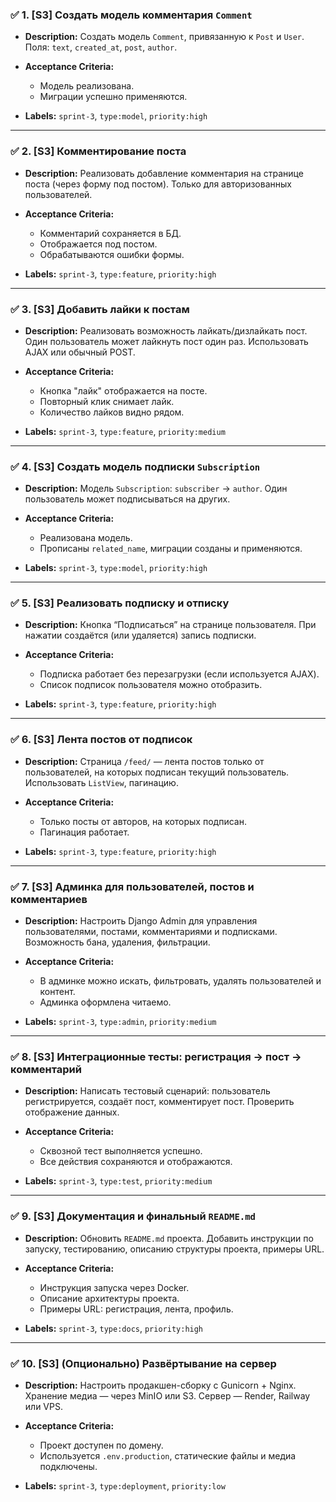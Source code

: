 ### ✅ 1. [S3] Создать модель комментария `Comment`

* **Description:**
  Создать модель `Comment`, привязанную к `Post` и `User`. Поля: `text`, `created_at`, `post`, `author`.
* **Acceptance Criteria:**

  * Модель реализована.
  * Миграции успешно применяются.
* **Labels:** `sprint-3`, `type:model`, `priority:high`

---

### ✅ 2. [S3] Комментирование поста

* **Description:**
  Реализовать добавление комментария на странице поста (через форму под постом). Только для авторизованных пользователей.
* **Acceptance Criteria:**

  * Комментарий сохраняется в БД.
  * Отображается под постом.
  * Обрабатываются ошибки формы.
* **Labels:** `sprint-3`, `type:feature`, `priority:high`

---

### ✅ 3. [S3] Добавить лайки к постам

* **Description:**
  Реализовать возможность лайкать/дизлайкать пост. Один пользователь может лайкнуть пост один раз. Использовать AJAX или обычный POST.
* **Acceptance Criteria:**

  * Кнопка "лайк" отображается на посте.
  * Повторный клик снимает лайк.
  * Количество лайков видно рядом.
* **Labels:** `sprint-3`, `type:feature`, `priority:medium`

---

### ✅ 4. [S3] Создать модель подписки `Subscription`

* **Description:**
  Модель `Subscription`: `subscriber` → `author`. Один пользователь может подписываться на других.
* **Acceptance Criteria:**

  * Реализована модель.
  * Прописаны `related_name`, миграции созданы и применяются.
* **Labels:** `sprint-3`, `type:model`, `priority:high`

---

### ✅ 5. [S3] Реализовать подписку и отписку

* **Description:**
  Кнопка “Подписаться” на странице пользователя. При нажатии создаётся (или удаляется) запись подписки.
* **Acceptance Criteria:**

  * Подписка работает без перезагрузки (если используется AJAX).
  * Список подписок пользователя можно отобразить.
* **Labels:** `sprint-3`, `type:feature`, `priority:high`

---

### ✅ 6. [S3] Лента постов от подписок

* **Description:**
  Страница `/feed/` — лента постов только от пользователей, на которых подписан текущий пользователь. Использовать `ListView`, пагинацию.
* **Acceptance Criteria:**

  * Только посты от авторов, на которых подписан.
  * Пагинация работает.
* **Labels:** `sprint-3`, `type:feature`, `priority:high`

---

### ✅ 7. [S3] Админка для пользователей, постов и комментариев

* **Description:**
  Настроить Django Admin для управления пользователями, постами, комментариями и подписками. Возможность бана, удаления, фильтрации.
* **Acceptance Criteria:**

  * В админке можно искать, фильтровать, удалять пользователей и контент.
  * Админка оформлена читаемо.
* **Labels:** `sprint-3`, `type:admin`, `priority:medium`

---

### ✅ 8. [S3] Интеграционные тесты: регистрация → пост → комментарий

* **Description:**
  Написать тестовый сценарий: пользователь регистрируется, создаёт пост, комментирует пост. Проверить отображение данных.
* **Acceptance Criteria:**

  * Сквозной тест выполняется успешно.
  * Все действия сохраняются и отображаются.
* **Labels:** `sprint-3`, `type:test`, `priority:medium`

---

### ✅ 9. [S3] Документация и финальный `README.md`

* **Description:**
  Обновить `README.md` проекта. Добавить инструкции по запуску, тестированию, описанию структуры проекта, примеры URL.
* **Acceptance Criteria:**

  * Инструкция запуска через Docker.
  * Описание архитектуры проекта.
  * Примеры URL: регистрация, лента, профиль.
* **Labels:** `sprint-3`, `type:docs`, `priority:high`

---

### ✅ 10. [S3] (Опционально) Развёртывание на сервер

* **Description:**
  Настроить продакшен-сборку с Gunicorn + Nginx. Хранение медиа — через MinIO или S3. Сервер — Render, Railway или VPS.
* **Acceptance Criteria:**

  * Проект доступен по домену.
  * Используется `.env.production`, статические файлы и медиа подключены.
* **Labels:** `sprint-3`, `type:deployment`, `priority:low`